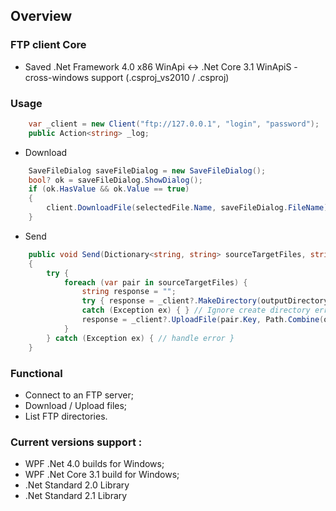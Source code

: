 ## Overview
### FTP client Core
- Saved .Net Framework 4.0 x86 WinApi <-> .Net Core 3.1 WinApiS - cross-windows support (.csproj_vs2010 / .csproj)
### Usage
``` C#
    var _client = new Client("ftp://127.0.0.1", "login", "password");
    public Action<string> _log;
``` 
- Download 
``` C#
	SaveFileDialog saveFileDialog = new SaveFileDialog();
	bool? ok = saveFileDialog.ShowDialog();
	if (ok.HasValue && ok.Value == true)
	{
		client.DownloadFile(selectedFile.Name, saveFileDialog.FileName);
	}
``` 
- Send 
``` C#
	public void Send(Dictionary<string, string> sourceTargetFiles, string outputDirectory = "")
	{
		try {
			foreach (var pair in sourceTargetFiles) {
				string response = "";
				try { response = _client?.MakeDirectory(outputDirectory); } 
				catch (Exception ex) { } // Ignore create directory error
				response = _client?.UploadFile(pair.Key, Path.Combine(outputDirectory, pair.Value));
			}
		} catch (Exception ex) { // handle error }
	}
```
### Functional
- Connect to an FTP server;
- Download / Upload files;
- List FTP directories.
	
### Current versions support :
- WPF .Net 4.0 builds for Windows;
- WPF .Net Core 3.1 build for Windows;
- .Net Standard 2.0 Library
- .Net Standard 2.1 Library 
